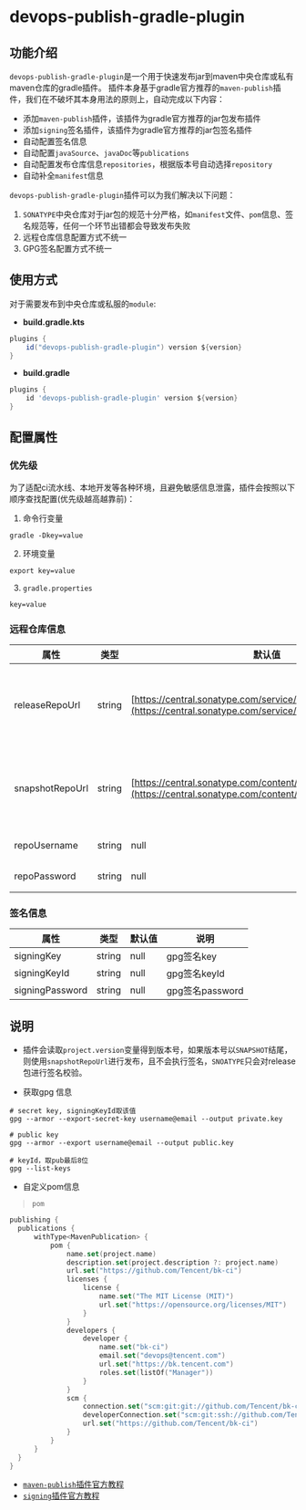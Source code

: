 # devops-publish-gradle-plugin

## 功能介绍

`devops-publish-gradle-plugin`是一个用于快速发布jar到maven中央仓库或私有maven仓库的gradle插件。
插件本身基于gradle官方推荐的`maven-publish`插件，我们在不破坏其本身用法的原则上，自动完成以下内容：

- 添加`maven-publish`插件，该插件为gradle官方推荐的jar包发布插件
- 添加`signing`签名插件，该插件为gradle官方推荐的jar包签名插件
- 自动配置签名信息
- 自动配置`javaSource`、`javaDoc`等`publications`
- 自动配置发布仓库信息`repositories`，根据版本号自动选择`repository`
- 自动补全`manifest`信息

`devops-publish-gradle-plugin`插件可以为我们解决以下问题：
1. `SONATYPE`中央仓库对于jar包的规范十分严格，如`manifest`文件、`pom`信息、签名规范等，任何一个环节出错都会导致发布失败
2. 远程仓库信息配置方式不统一
3. GPG签名配置方式不统一

## 使用方式

对于需要发布到中央仓库或私服的`module`:

- **build.gradle.kts**

```groovy
plugins {
    id("devops-publish-gradle-plugin") version ${version}
}
```

- **build.gradle**

```groovy
plugins {
    id 'devops-publish-gradle-plugin' version ${version}
}
```

## 配置属性

### 优先级

为了适配ci流水线、本地开发等各种环境，且避免敏感信息泄露，插件会按照以下顺序查找配置(优先级越高越靠前)：

1. 命令行变量

```shell
gradle -Dkey=value
```

2. 环境变量

```shell
export key=value
```

3. `gradle.properties`

```
key=value
```

### 远程仓库信息

| 属性            | 类型     | 默认值 | 说明        |
| --------------- | ------- | ------ | ---------- |
| releaseRepoUrl  | string  | [https://central.sonatype.com/service/local/](https://central.sonatype.com/service/local/) | release仓库地址，默然为SONATYPE中央仓库地址 |
| snapshotRepoUrl | string  | [https://central.sonatype.com/content/repositories/snapshots/](https://central.sonatype.com/content/repositories/snapshots/) | snapshot仓库地址，默然为SONATYPE中央仓库地址            |
| repoUsername    | string  | null | 仓库认证用户名 |
| repoPassword    | string  | null | 仓库认证密码   |


### 签名信息

| 属性            | 类型     | 默认值 | 说明         |
| --------------- | ------- | ------ | ----------- |
| signingKey      | string  | null | gpg签名key     |
| signingKeyId    | string  | null | gpg签名keyId   |
| signingPassword | string  | null | gpg签名password |


## 说明

- 插件会读取`project.version`变量得到版本号，如果版本号以`SNAPSHOT`结尾，则使用`snapshotRepoUrl`进行发布，且不会执行签名，`SNOATYPE`只会对release包进行签名校验。

- 获取gpg 信息
```shell
# secret key, signingKeyId取该值
gpg --armor --export-secret-key username@email --output private.key

# public key
gpg --armor --export username@email --output public.key

# keyId，取pub最后8位
gpg --list-keys
```

- 自定义pom信息
> `pom`
```kotlin
publishing {
  publications {
      withType<MavenPublication> {
          pom {
              name.set(project.name)
              description.set(project.description ?: project.name)
              url.set("https://github.com/Tencent/bk-ci")
              licenses {
                  license {
                      name.set("The MIT License (MIT)")
                      url.set("https://opensource.org/licenses/MIT")
                  }
              }
              developers {
                  developer {
                      name.set("bk-ci")
                      email.set("devops@tencent.com")
                      url.set("https://bk.tencent.com")
                      roles.set(listOf("Manager"))
                  }
              }
              scm {
                  connection.set("scm:git:git://github.com/Tencent/bk-ci.get")
                  developerConnection.set("scm:git:ssh://github.com/Tencent/bk-ci.git")
                  url.set("https://github.com/Tencent/bk-ci")
              }
          }
      }
  }
}
```

- [`maven-publish`插件官方教程](https://docs.gradle.org/current/userguide/publishing_maven.html)
- [`signing`插件官方教程](https://docs.gradle.org/current/userguide/signing_plugin.html)
